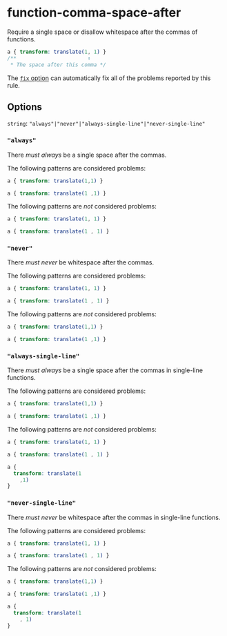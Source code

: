# function-comma-space-after

Require a single space or disallow whitespace after the commas of functions.

```css
a { transform: translate(1, 1) }
/**                       ↑
 * The space after this comma */
```

The [`fix` option](https://stylelint.io/user-guide/options#fix) can automatically fix all of the problems reported by this rule.

## Options

`string`: `"always"|"never"|"always-single-line"|"never-single-line"`

### `"always"`

There _must always_ be a single space after the commas.

The following patterns are considered problems:

```css
a { transform: translate(1,1) }
```

```css
a { transform: translate(1 ,1) }
```

The following patterns are _not_ considered problems:

```css
a { transform: translate(1, 1) }
```

```css
a { transform: translate(1 , 1) }
```

### `"never"`

There _must never_ be whitespace after the commas.

The following patterns are considered problems:

```css
a { transform: translate(1, 1) }
```

```css
a { transform: translate(1 , 1) }
```

The following patterns are _not_ considered problems:

```css
a { transform: translate(1,1) }
```

```css
a { transform: translate(1 ,1) }
```

### `"always-single-line"`

There _must always_ be a single space after the commas in single-line functions.

The following patterns are considered problems:

```css
a { transform: translate(1,1) }
```

```css
a { transform: translate(1 ,1) }
```

The following patterns are _not_ considered problems:

```css
a { transform: translate(1, 1) }
```

```css
a { transform: translate(1 , 1) }
```

```css
a {
  transform: translate(1
    ,1)
}
```

### `"never-single-line"`

There _must never_ be whitespace after the commas in single-line functions.

The following patterns are considered problems:

```css
a { transform: translate(1, 1) }
```

```css
a { transform: translate(1 , 1) }
```

The following patterns are _not_ considered problems:

```css
a { transform: translate(1,1) }
```

```css
a { transform: translate(1 ,1) }
```

```css
a {
  transform: translate(1
    , 1)
}
```

